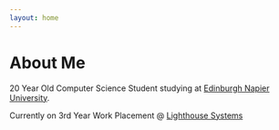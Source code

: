 ```yaml
---
layout: home
---
```


# About Me

20 Year Old Computer Science Student studying at [Edinburgh Napier University](https://www.napier.ac.uk/).

Currently on 3rd Year Work Placement @ [Lighthouse Systems](https://www.lighthousesystems.com/)
